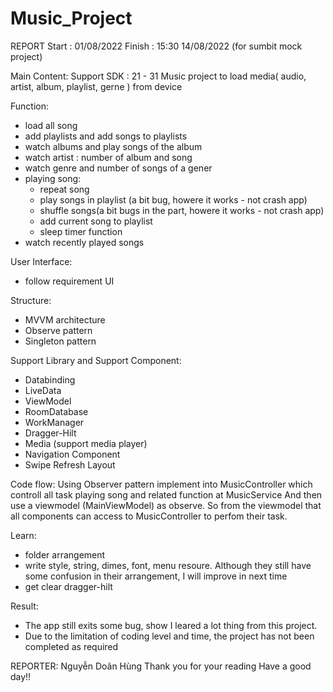 # Music_Project

REPORT
Start : 01/08/2022
Finish : 15:30 14/08/2022 (for sumbit mock project)

Main Content: 
Support SDK : 21 - 31
Music project to load media( audio, artist, album, playlist, gerne ) from device 

Function: 
+ load all song
+ add playlists and add songs to playlists 
+ watch albums and play songs of the album
+ watch artist : number of album and song
+ watch genre and number of songs of a gener
+ playing song: 
  - repeat song
  - play songs in playlist (a bit bug, howere it works - not crash app)
  - shuffle songs(a bit bugs in the part, howere it works - not crash app)
  - add current song to playlist
  - sleep timer function
+ watch recently played songs

User Interface: 
+ follow requirement UI

Structure: 
+ MVVM architecture
+ Observe pattern
+ Singleton pattern

Support Library and Support Component:
+ Databinding
+ LiveData
+ ViewModel
+ RoomDatabase
+ WorkManager
+ Dragger-Hilt
+ Media (support media player)
+ Navigation Component
+ Swipe Refresh Layout

Code flow: 
Using Observer pattern implement into MusicController which controll all task playing song and related function at MusicService
And then use a viewmodel (MainViewModel) as observe. So from the viewmodel that all components can access to MusicController to perfom their task.

Learn: 
+ folder arrangement
+ write style, string, dimes, font, menu resoure. Although they still have some confusion in their arrangement, I will improve in next time
+ get clear dragger-hilt 

Result: 
+ The app still exits some bug, show I leared a lot thing from this project. 
+ Due to the limitation of coding level and time, the project has not been completed as required

REPORTER: Nguyễn Doãn Hùng
Thank you for your reading
Have a good day!!
